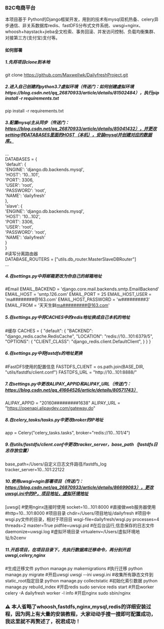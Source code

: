### B2C电商平台
本项目基于 Python的Django框架开发，用到的技术有mysql双机热备、celery异步通信、非关系数据库redis、fastDFS分布式文件系统、uwsgi+nginx、whoosh+haystack+jieba全文检索、事务回滚、并发访问控制、负载均衡集群、对接第三方(支付宝)支付等。<br>
#### 如何部署
##### 1.先将项目clone到本地 
git clone https://github.com/Maxwellwk/DailyfreshProject.git
##### 2.进入自己创建的python3.7虚拟环境（传送门：如何创建虚拟环境https://blog.csdn.net/qq_26870933/article/details/81502484），执行pip install -r requirements.txt
pip install -r requirements.txt
##### 3.配置mysql主从同步（传送门：https://blog.csdn.net/qq_26870933/article/details/85041432），并更改setting中DATABASES里面的HOST（本机），安装mysql并创建对应的数据库。
...<br>
DATABASES = {<br>
    'default': {<br>
        'ENGINE': 'django.db.backends.mysql',<br>
        'HOST': '10.*.*.101',<br>
        'PORT': 3306,<br>
        'USER': 'root',<br>
        'PASSWORD': 'root',<br>
        'NAME': 'dailyfresh'<br>
    },<br>
    'slave': {<br>
        'ENGINE': 'django.db.backends.mysql',<br>
        'HOST': '10.*.*.102',<br>
        'PORT': 3306,<br>
        'USER': 'root',<br>
        'PASSWORD': 'root',<br>
        'NAME': 'dailyfresh'<br>
    }<br>
}<br>
#读写分离路由器<br>
DATABASE_ROUTERS = ["utils.db_router.MasterSlaveDBRouter"]<br>
...<br>
##### 4.在settings.py中将邮箱更改为你自己的邮箱地址
#Email
EMAIL_BACKEND = 'django.core.mail.backends.smtp.EmailBackend'
EMAIL_HOST = 'smtp.126.com'
EMAIL_PORT = 25
EMAIL_HOST_USER = 'ma########@163.com'
EMAIL_HOST_PASSWORD = 'w#########3'
EMAIL_FROM = '天天生鲜<ma#########@163.com>'
##### 5.在settings.py中将CACHES中的redis地址换成自己本机的地址
#缓存
CACHES = {
    "default": {
        "BACKEND": "django_redis.cache.RedisCache",
        "LOCATION": "redis://10.*.*.101:6379/5",
        "OPTIONS": {
            "CLIENT_CLASS": "django_redis.client.DefaultClient",
        }
    }
}
##### 6.在settings.py中将fastdfs的地址更换
#FastDFS使用的配置信息
FASTDFS_CLIENT = os.path.join(BASE_DIR, "utils/fastdfs/client.conf")
FASTDFS_URL = "http://10.*.*.101:8888/"
##### 7.在settings.py中更改ALIPAY_APPID和ALIPAY_URL（传送门：https://blog.csdn.net/qq_41664526/article/details/80571743）
ALIPAY_APPID = "20160#########1638"
ALIPAY_URL = "https://openapi.alipaydev.com/gateway.do"
##### 8.在celery_tasks/tasks.py中更改broker的IP地址
app = Celery("celery_tasks.tasks", broker="redis://10.*.*.101/4")
##### 9.在utils/fastdfs/client.conf中更改tracker_server，base_path（fastdfs日志存放位置）
base_path=/Users/自定义日志文件路径/fastdfs_log
tracker_server=10.*.*.101:22122
##### 10.使用uwsgi+ngin部署项目（传送门：https://blog.csdn.net/qq_26870933/article/details/86699083），更改uwsgi.ini中的IP，项目地址，虚拟环境地址
[uwsgi]
#使用nginx连接时使用
socket=10.*.*.101:8000
#直接做web服务器使用
#http=10.*.*.101:8000
#项目目录
chdir=/Users/项目地址/dailyfresh
#项目中wsgi.py文件的目录，相对于项目目
wsgi-file=dailyfresh/wsgi.py
processes=4
threads=2
master=True
pidfile=uwsgi.pid
#在后台运行,信息保存的日志文件
daemonize=uwsgi.log
#虚拟环境目录
virtualenv=/Users/虚拟环境地址/b2cenv
##### 11.开启项目，在项目目录下，先执行数据库迁移命令，再分别开启uwsgi,celery,nginx
#生成迁移文件
python manage.py makemigrations
#执行迁移
python manage.py migrate
#开启uwsgi
uwsgi --ini uwsgi.ini
#收集所有静态文件到static_root指定目录
python manage.py collectstatic
#初始化索引数据
python manage.py rebuild_index
#开启redis
sudo service redis start
#开启worker
celery -A dailyfresh worker -l info
#开启nginx
sudo sbin/nginx
### ⚠️ 本人省略了whoosh,fastdfs,nginx,mysql,redis的详细安装过程，因为网上有大量的安装教程，大家动动手搜一搜即可配置成功，我这里就不再赘述了，祝君成功！





